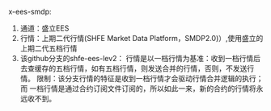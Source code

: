 x-ees-smdp:
1. 通道：盛立EES
2. 行情：上期二代行情(SHFE Market Data Platform，SMDP2.0)）,使用盛立的上期二代五档行情 
3. 该github分支的shfe-ees-lev2：
		行情是以一档行情为基准：收到一档行情后	
	去查缓存的五档行情，如有五档行情，则发送合并的行情，否则，不发送行情。
		限制：该分支行情的特征是收到一档行情才会驱动行情合并逻辑的执行；而
	一档行情是通过合约订阅文件订阅的，所以如此一来，新的合约的行情将永远收不到。
